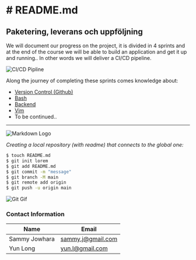 # # README.md


## Paketering, leverans och uppföljning

We will document our progress on the project, it is divided in 4 sprints and at the end of the course we will be able to build an application and get it up and running.. 
In other words we will deliver a CI/CD pipeline.


![CI/CD Pipline](https://miro.medium.com/max/1400/1*7k5Z3-gJaqrY7YFxQx509g.png)

Along the journey of completing these sprints comes knowledge about:  
* [Version Control (Github)](https://git-scm.com/book/en/v2/Getting-Started-About-Version-Control)
* [Bash](https://opensource.com/resources/what-bash)
* [Backend](https://techterms.com/definition/backend)
* [Vim](https://www.loginradius.com/blog/engineering/vim-getting-started/)
* To be continued..

---

![Markdown Logo](https://markdown-here.com/img/icon256.png)

*Creating a local repository (with readme) that connects to the global one:*
```bash
$ touch README.md
$ git init lorem
$ git add README.md
$ git commit -m "message"
$ git branch -M main
$ git remote add origin
$ git push -u origin main
```


![Git Gif](https://media2.giphy.com/media/du3J3cXyzhj75IOgvA/giphy.gif?cid=790b761173117678be8b19778e9f59c9ca6820b60c178d2b&rid=giphy.gif&ct=g)


### Contact Information
Name   	     | Email
----------   | ----------
Sammy Jowhara | sammy.j@gmail.com
Yun Long     | yun.l@gmail.com
